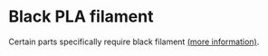 # Black PLA filament

Certain parts specifically require black filament [(more information)](../../info_pages/why_optics_black.md "").